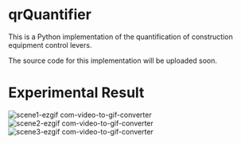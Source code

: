 # qrQuantifier

This is a Python implementation of the quantification of construction equipment control levers.

The source code for this implementation will be uploaded soon.

# Experimental Result
![scene1-ezgif com-video-to-gif-converter](https://github.com/user-attachments/assets/1a1611ff-3fda-4c8b-86e4-c1d81ba7658a)
![scene2-ezgif com-video-to-gif-converter](https://github.com/user-attachments/assets/4fdea0c9-eea9-48ba-b2e9-639677f0798c)
![scene3-ezgif com-video-to-gif-converter](https://github.com/user-attachments/assets/28d77225-288d-4c77-a8a3-3947f46cd21f)
